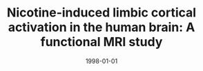 ---
title: "Nicotine-induced limbic cortical activation in the human brain: A functional MRI study"
date: 1998-01-01
authors_string: E. Stein, J. Pankiewicz, H. Harsch, J. Cho, S. Fuller, R. Hoffmann, M. Hawkins, S. Rao, Peter Bandettini, A. Bloom
authors:
   - E. Stein
   - J. Pankiewicz
   - H. Harsch
   - J. Cho
   - S. Fuller
   - R. Hoffmann
   - M. Hawkins
   - S. Rao
   - Peter Bandettini
   - A. Bloom
author_ids:
   - jacob_levenstein
   - julia_choi
   - peter_bandettini
journal: 'American Journal of Psychiatry'
volume: 155
issue: 
pages: 1009-1015
book_title: ''
publisher: ''
abstract: ''
project_id: 
paper_url: 
doi: 
data_loc: ''
code_loc: ''
file: '/assets/publications//assets/publications/'
file_name: '/assets/publications/'
type: journal_article
pub_str: ' (1998) American Journal of Psychiatry 155: 1009-1015'
layout: publication 
---